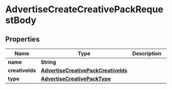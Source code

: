 # AdvertiseCreateCreativePackRequestBody

## Properties
Name | Type | Description | Notes
------------ | ------------- | ------------- | -------------
**name** | **String** |  | 
**creativeIds** | [**AdvertiseCreativePackCreativeIds**](AdvertiseCreativePackCreativeIds.md) |  | 
**type** | [**AdvertiseCreativePackType**](AdvertiseCreativePackType.md) |  | 
